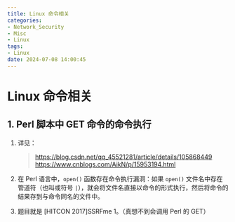 ```yaml
---
title: Linux 命令相关
categories:
- Network_Security
- Misc
- Linux
tags:
- Linux
date: 2024-07-08 14:00:45
---
```


# Linux 命令相关

## 1. Perl 脚本中 GET 命令的命令执行

1. 详见：

    > https://blog.csdn.net/qq_45521281/article/details/105868449
    > https://www.cnblogs.com/AikN/p/15953194.html

2. 在 Perl 语言中，`open()` 函数存在命令执行漏洞：如果 `open()` 文件名中存在管道符（也叫或符号 `|`），就会将文件名直接以命令的形式执行，然后将命令的结果存到与命令同名的文件中。

3. 题目就是 [HITCON 2017]SSRFme 1。（真想不到会调用 Perl 的 GET）
